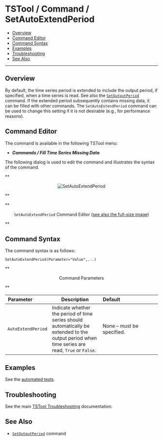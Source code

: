 # TSTool / Command / SetAutoExtendPeriod #

*   [Overview](#overview)
*   [Command Editor](#command-editor)
*   [Command Syntax](#command-syntax)
*   [Examples](#examples)
*   [Troubleshooting](#troubleshooting)
*   [See Also](#see-also)

-------------------------

## Overview ##

By default, the time series period is extended to include the output period, if specified,
when a time series is read.
See also the [`SetOutputPeriod`](../SetOutputPeriod/SetOutputPeriod.md) command.
If the extended period subsequently contains missing data, it can be filled with other commands.
The `SetAutoExtendPeriod` command can be used to change this
setting if it is not desirable (e.g., for performance reasons).

## Command Editor ##

The command is available in the following TSTool menu:

*   ***Commands / Fill Time Series Missing Data***

The following dialog is used to edit the command and illustrates the syntax of the command.

**<p style="text-align: center;">
![SetAutoExtendPeriod](SetAutoExtendPeriod.png)
</p>**

**<p style="text-align: center;">
`SetAutoExtendPeriod` Command Editor (<a href="../SetAutoExtendPeriod.png">see also the full-size image</a>)
</p>**

## Command Syntax ##

The command syntax is as follows:

```text
SetAutoExtendPeriod(Parameter="Value",...)
```
**<p style="text-align: center;">
Command Parameters
</p>**

|**Parameter**&nbsp;&nbsp;&nbsp;&nbsp;&nbsp;&nbsp;&nbsp;&nbsp;&nbsp;&nbsp;&nbsp;|**Description**|**Default**&nbsp;&nbsp;&nbsp;&nbsp;&nbsp;&nbsp;&nbsp;&nbsp;&nbsp;&nbsp;&nbsp;&nbsp;&nbsp;&nbsp;&nbsp;&nbsp;&nbsp;&nbsp;&nbsp;&nbsp;&nbsp;&nbsp;&nbsp;&nbsp;&nbsp;&nbsp;&nbsp;|
|--------------|-----------------|-----------------|
|`AutoExtendPeriod`|Indicate whether the period of time series should automatically be extended to the output period when time series are read, `True` or `False`.|None – must be specified.|The default is `True` if this command is not used.|

## Examples ##

See the [automated tests](https://github.com/OpenCDSS/cdss-app-tstool-test/tree/master/test/commands/SetAutoExtendPeriod).

## Troubleshooting ##

See the main [TSTool Troubleshooting](../../troubleshooting/troubleshooting.md) documentation.

## See Also ##

*   [`SetOutputPeriod`](../SetOutputPeriod/SetOutputPeriod.md) command
